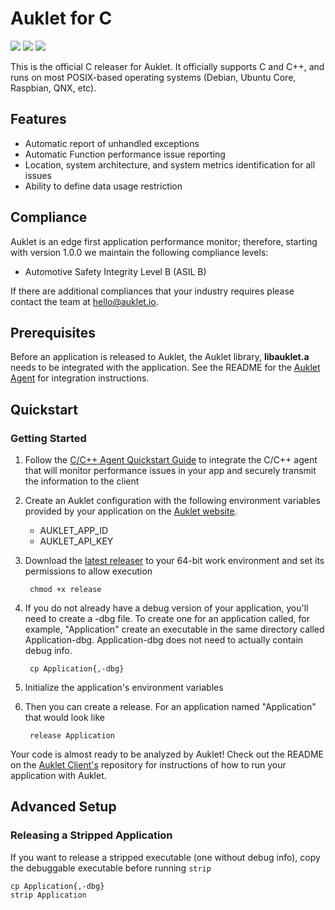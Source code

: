 # Auklet for C

<a href="https://www.apache.org/licenses/LICENSE-2.0" alt="Apache page link -- Apache 2.0 License"><img src="https://img.shields.io/pypi/l/auklet.svg" /></a>
<a href="https://codeclimate.com/repos/5a96cefc514d3a60340008cb/maintainability"><img src="https://api.codeclimate.com/v1/badges/fdcc057ce9f2d33d7ade/maintainability" /></a>
<a href="https://codeclimate.com/repos/5a96cefc514d3a60340008cb/test_coverage"><img src="https://api.codeclimate.com/v1/badges/fdcc057ce9f2d33d7ade/test_coverage" /></a>

This is the official C releaser for Auklet. It officially supports C
and C++, and runs on most POSIX-based operating systems (Debian, 
Ubuntu Core, Raspbian, QNX, etc).

## Features

[auklet_site]: https://app.auklet.io
[auklet_releaser]: https://github.com/aukletio/Auklet-Releaser-C
[auklet_agent]: https://github.com/aukletio/Auklet-Agent-C
[mail_auklet]: mailto:hello@auklet.io

- Automatic report of unhandled exceptions
- Automatic Function performance issue reporting
- Location, system architecture, and system metrics identification for all 
issues
- Ability to define data usage restriction

## Compliance

Auklet is an edge first application performance monitor; therefore, starting 
with version 1.0.0 we maintain the following compliance levels:

- Automotive Safety Integrity Level B (ASIL B)

If there are additional compliances that your industry requires please 
contact the team at [hello@auklet.io][mail_auklet].


## Prerequisites

Before an application is released to Auklet, the Auklet library, **libauklet.a** 
needs to be integrated with the application. See the README for the [Auklet 
Agent](https://github.com/aukletio/Auklet-Agent-C) for integration instructions.

## Quickstart

### Getting Started

[auklet_site]: https://app.auklet.io
[auklet_agent]: https://www.github.com/aukletio/
[latest_releaser]: https://s3.amazonaws.com/auklet/releaser/latest/auklet-releaser-linux-amd64-latest

1. Follow the [C/C++ Agent Quickstart Guide][auklet_agent] to integrate the 
   C/C++ agent that will monitor performance issues in your app and securely 
   transmit the information to the client

1. Create an Auklet configuration with the following environment variables 
provided by your application on the [Auklet website][auklet_site]. 

    - AUKLET_APP_ID
    - AUKLET_API_KEY

1. Download the [latest releaser][latest_releaser] to your 64-bit work 
environment and set its permissions to allow execution
 
        chmod +x release
    
1. If you do not already have a debug version of your application, you'll 
need to create a -dbg file. To create one for an application called, for 
example, "Application" create an executable in the same directory called 
Application-dbg. Application-dbg does not need to actually contain debug info.

        cp Application{,-dbg}
 
1. Initialize the application's environment variables
        
1. Then you can create a release. For an application named "Application" that
 would look like

        release Application
        

Your code is almost ready to be analyzed by Auklet! Check out the README on the 
[Auklet Client's](https://github.com/aukletio/Auklet-Client-C) repository for
 instructions of how to run your application with Auklet. 
 
 ## Advanced Setup
 
 ### Releasing a Stripped Application
 
If you want to release a stripped executable (one without debug info), 
copy the debuggable executable before running `strip`

    cp Application{,-dbg}
    strip Application